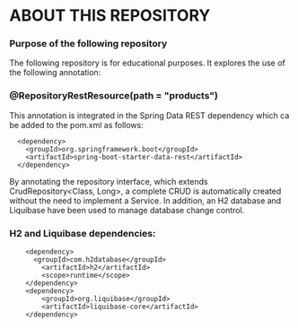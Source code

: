 # ABOUT THIS REPOSITORY
### Purpose of the following repository

The following repository is for educational purposes. It explores the use of the following annotation:
### @RepositoryRestResource(path = "products")
This annotation is integrated in the Spring Data REST dependency which ca be added to the pom.xml as follows:

~~~
  <dependency>
    <groupId>org.springframework.boot</groupId>
    <artifactId>spring-boot-starter-data-rest</artifactId>
  </dependency>
~~~

By annotating the repository interface, which extends CrudRepository<Class, Long>, a complete CRUD is automatically created without the need to implement a Service.
In addition, an H2 database and Liquibase have been used to manage database change control.

### H2 and Liquibase dependencies:
~~~
    <dependency>
      <groupId>com.h2database</groupId>
    	<artifactId>h2</artifactId>
    	<scope>runtime</scope>
	</dependency>
	<dependency>
    	<groupId>org.liquibase</groupId>
    	<artifactId>liquibase-core</artifactId>
	</dependency>
~~~
